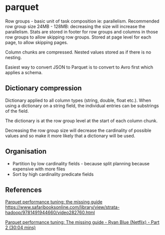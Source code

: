 # parquet

Row groups - basic unit of task composition ie: parallelism.
Recommended row group size 24MB - 128MB: decreasing the size will increase the parallelism.
Stats are stored in footer for row groups and columns in those row groups to allow skipping row groups.
Stored at page level for each page, to allow skipping pages.

Column chunks are compressed.
Nested values stored as if there is no nesting.

Easiest way to convert JSON to Parquet is to convert to Avro first which applies a schema.

## Dictionary compression

Dictionary applied to all column types (string, double, float etc.). When using a dictionary on a string field, the individual entries can be substrings of the field.

The dictionary is at the row group level at the start of each column chunk.

Decreasing the row group size will decrease the cardinality of possible values and so make it more likely that a dictionary will be used. 

## Organisation

* Partition by low cardinality fields - because split planning because expensive with more files 
* Sort by high cardinality predicate fields

## References

[Parquet performance tuning: the missing guide](https://www.slideshare.net/RyanBlue3/parquet-performance-tuning-the-missing-guide)
https://www.safaribooksonline.com/library/view/strata-hadoop/9781491944660/video282760.html

[Parquet performance tuning: The missing guide - Ryan Blue (Netflix) - Part 2 (30:04 mins)](https://www.safaribooksonline.com/library/view/strata-hadoop/9781491944660/video282760.html)


